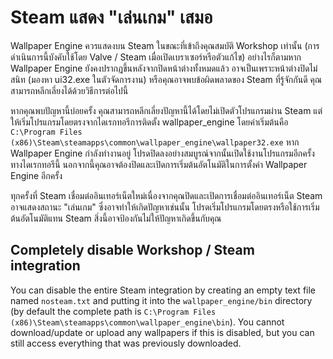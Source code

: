 # Steam แสดง "เล่นเกม" เสมอ
Wallpaper Engine ควรแสดงบน Steam ในขณะที่เข้าถึงคุณสมบัติ Workshop เท่านั้น (การดำเนินการนี้บังคับใช้โดย Valve / Steam เมื่อเปิดเบราเซอร์หรือตัวแก้ไข) อย่างไรก็ตามหาก Wallpaper Engine ยังคงปรากฏขึ้นหลังจากปิดหน้าต่างทั้งหมดแล้ว อาจเป็นเพราะหน้าต่างปิดไม่สนิท (มองหา ui32.exe ในตัวจัดการงาน) หรือคุณอาจพบข้อผิดพลาดของ Steam ที่รู้จักกันดี คุณสามารถหลีกเลี่ยงได้ด้วยวิธีการต่อไปนี้

หากคุณพบปัญหานี้บ่อยครั้ง คุณสามารถหลีกเลี่ยงปัญหานี้ได้โดยไม่เปิดตัวโปรแกรมผ่าน Steam แต่ให้เริ่มโปรแกรมโดยตรงจากไดเรกทอรีการติดตั้ง wallpaper_engine โดยค่าเริ่มต้นคือ `C:\Program Files (x86)\Steam\steamapps\common\wallpaper_engine\wallpaper32.exe` หาก Wallpaper Engine กำลังทำงานอยู่ โปรดปิดลงอย่างสมบูรณ์จากนั้นเปิดใช้งานโปรแกรมอีกครั้งทางไดเรกทอรีนี้ นอกจากนี้คุณอาจต้องปิดและเปิดการเริ่มต้นอัตโนมัติในการตั้งค่า Wallpaper Engine อีกครั้ง

ทุกครั้งที่ Steam เชื่อมต่ออินเทอร์เน็ตใหม่เนื่องจากคุณปิดและเปิดการเชื่อมต่ออินเทอร์เน็ต Steam อาจแสดงสถานะ "เล่นเกม" ซึ่งอาจทำให้เกิดปัญหาเช่นนั้น โปรดเริ่มโปรแกรมโดยตรงหรือใช้การเริ่มต้นอัตโนมัติแทน Steam สิ่งนี้อาจป้องกันไม่ให้ปัญหาเกิดขึ้นกับคุณ

## Completely disable Workshop / Steam integration
You can disable the entire Steam integration by creating an empty text file named `nosteam.txt` and putting it into the `wallpaper_engine/bin` directory (by default the complete path is `C:\Program Files (x86)\Steam\steamapps\common\wallpaper_engine\bin`). You cannot download/update or upload any wallpapers if this is disabled, but you can still access everything that was previously downloaded. 